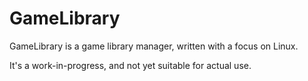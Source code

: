 # GameLibrary

GameLibrary is a game library manager, written with a focus on Linux.

It's a work-in-progress, and not yet suitable for actual use.
